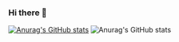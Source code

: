 ### Hi there 👋

<!--
**elvincabbarli/elvincabbarli** is a ✨ _special_ ✨ repository because its `README.md` (this file) appears on your GitHub profile.

Here are some ideas to get you started:

- 🔭 I’m currently working on ...
- 🌱 I’m currently learning ...
- 👯 I’m looking to collaborate on ...
- 🤔 I’m looking for help with ...
- 💬 Ask me about ...
- 📫 How to reach me: ...
- 😄 Pronouns: ...
- ⚡ Fun fact: ...
-->


[![Anurag's GitHub stats](https://github-readme-stats.vercel.app/api?username=elvincabbarli)](https://github.com/elvincabbarli/github-readme-stats)
![Anurag's GitHub stats](https://github-readme-stats.vercel.app/api?username=elvincabbarli&count_private=true)
